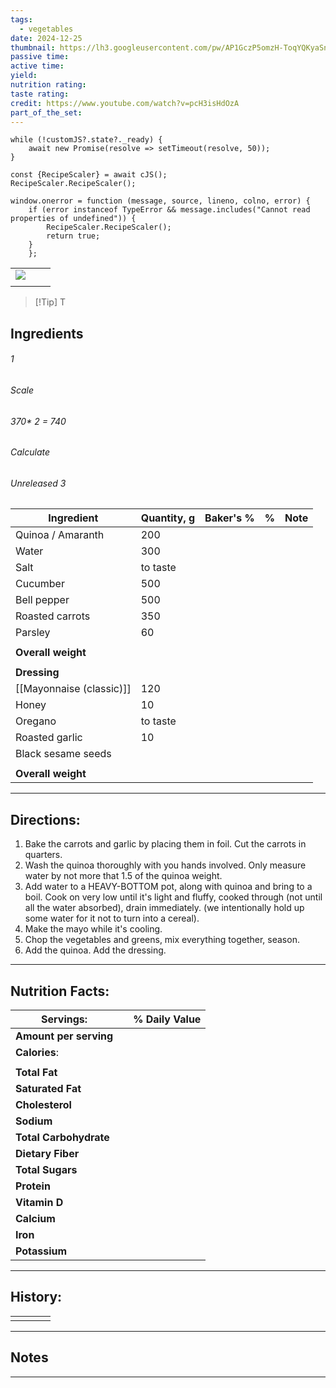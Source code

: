 ```yaml
---
tags:
  - vegetables
date: 2024-12-25
thumbnail: https://lh3.googleusercontent.com/pw/AP1GczP5omzH-ToqYQKyaSnwzSiX5Obb0D7A6stgl6NS9pDlyqPHQjYq2vLPUWYcg66rsq-WwF6CVUo2xEWm5lo4ETHnxFDmO2hKB0DkVd2MJEjv1lDuXBQEuGCvEkk5DG_A9H8ActXCYVaI-DW3RNbHlqYI=w1145-h858-s-no-gm?authuser=0
passive time: 
active time: 
yield: 
nutrition rating: 
taste rating: 
credit: https://www.youtube.com/watch?v=pcH3isHdOzA
part_of_the_set:
---
```

```dataviewjs
while (!customJS?.state?._ready) { 
	await new Promise(resolve => setTimeout(resolve, 50)); 
} 

const {RecipeScaler} = await cJS();
RecipeScaler.RecipeScaler();

window.onerror = function (message, source, lineno, colno, error) {
	if (error instanceof TypeError && message.includes("Cannot read properties of undefined")) {
		RecipeScaler.RecipeScaler();
		return true;
	}
    };
```

|                                                                                                                                                                                                                                      |     |     |
| ------------------------------------------------------------------------------------------------------------------------------------------------------------------------------------------------------------------------------------ | --- | --- |
| ![](https://lh3.googleusercontent.com/pw/AP1GczP5omzH-ToqYQKyaSnwzSiX5Obb0D7A6stgl6NS9pDlyqPHQjYq2vLPUWYcg66rsq-WwF6CVUo2xEWm5lo4ETHnxFDmO2hKB0DkVd2MJEjv1lDuXBQEuGCvEkk5DG_A9H8ActXCYVaI-DW3RNbHlqYI=w1145-h858-s-no-gm?authuser=0) |     |     |
|                                                                                                                                                                                                                                      |     |     |

> [!Tip] T
## Ingredients

###### 1
###### Scale
###### 370* 2 = 740
###### Calculate
###### Unreleased 3

| Ingredient               | Quantity, g | Baker's % | %   | Note |
| ------------------------ | ----------- | --------- | --- | ---- |
| Quinoa / Amaranth        | 200         |           |     |      |
| Water                    | 300         |           |     |      |
| Salt                     | to taste    |           |     |      |
| Cucumber                 | 500         |           |     |      |
| Bell pepper              | 500         |           |     |      |
| Roasted carrots          | 350         |           |     |      |
| Parsley                  | 60          |           |     |      |
|                          |             |           |     |      |
| **Overall weight**       |             |           |     |      |
|                          |             |           |     |      |
| **Dressing**             |             |           |     |      |
| [[Mayonnaise (classic)]] | 120         |           |     |      |
| Honey                    | 10          |           |     |      |
| Oregano                  | to taste    |           |     |      |
| Roasted garlic           | 10          |           |     |      |
| Black sesame seeds       |             |           |     |      |
|                          |             |           |     |      |
| **Overall weight**       |             |           |     |      |





---
## Directions:

1. Bake the carrots and garlic by placing them in foil. Cut the carrots in quarters.
2. Wash the quinoa thoroughly with you hands involved. Only measure water by not more that 1.5 of the quinoa weight. 
3. Add water to a HEAVY-BOTTOM pot, along with quinoa and  bring to a boil. Cook on very low until it's light and fluffy, cooked through (not until all the water absorbed), drain immediately. (we intentionally hold up some water for it not to turn into a cereal).
4. Make the mayo while it's cooling.
5. Chop the vegetables and greens, mix everything together, season.
6. Add the quinoa. Add the dressing.

---
## Nutrition Facts:

| **Servings:**          |       | % Daily Value |
| ---------------------- | ----- | ------------- |
| **Amount per serving** |       |               |
| **Calories**:          |       |               |
|                        |       |               |
| **Total Fat**          |       |               |
| **Saturated Fat**      |       |               |
| **Cholesterol**        |       |               |
| **Sodium**             |       |               |
| **Total Carbohydrate** |       |               |
| **Dietary Fiber**      |       |               |
| **Total Sugars**       |       |               |
| **Protein**            |       |               |
| **Vitamin D**          |       |               |
| **Calcium**            |       |               |
| **Iron**               |       |               |
| **Potassium**          |       |               |

---
## History:

|     |                   |                   |                   |
| --- | ----------------- | ----------------- | ----------------- |
|     |                   |                   |                   |


---
## Notes


>

---



